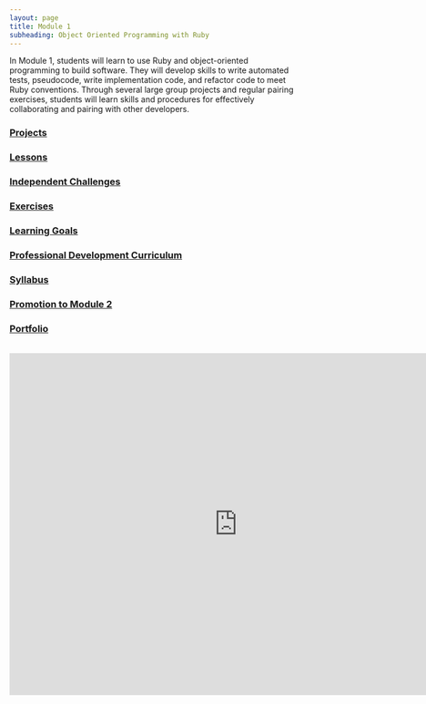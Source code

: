 ```yaml
---
layout: page
title: Module 1
subheading: Object Oriented Programming with Ruby
---
```


In Module 1, students will learn to use Ruby and object-oriented programming to build software. They will develop skills to write automated tests, pseudocode, write implementation code, and refactor code to meet Ruby conventions. Through several large group projects and regular pairing exercises, students will learn skills and procedures for effectively collaborating and pairing with other developers.

### [Projects](./projects)

### [Lessons](./lessons)

### [Independent Challenges](./independent_challenges)

### [Exercises](./exercises)

### [Learning Goals](./learning_goals)

### [Professional Development Curriculum](https://github.com/turingschool/career-development-curriculum/tree/master/module_one)

### [Syllabus](./syllabus)

### [Promotion to Module 2](./promotion)

### [Portfolio](./portfolios)

<br>

<iframe src="https://calendar.google.com/calendar/embed?src=casimircreative.com_59k8msrrc2ddhcv787vubvp0s4@group.calendar.google.com&ctz=America/Denver&mode=week" style="border: 0" width="800" height="600" frameborder="0" scrolling="no"></iframe>
